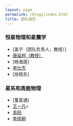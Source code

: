 ```yaml
---
layout: page
permalink: /blogs/index.html
title: 团队成员
---
```


### 恒星物理和星震学
- [盖宁（团队负责人，教授）]<br>
- [唐延柯（教授）](https://newborn668.github.io/blogs/cv/tyk)<br>
- [杨海莲]<br>
- [李仕杰](https://newborn668.github.io/blogs/cv/lsj)<br>
- [徐晓东]<br>
### 星系和高能物理
- [董富通]<br>
- [王一凡](https://newborn668.github.io/blogs/cv/wyf)<<br>
- [高阳](https://newborn668.github.io/blogs/cv/gy)<br>
- [李雨桐](https://newborn668.github.io/blogs/cv/lyt)<br>

